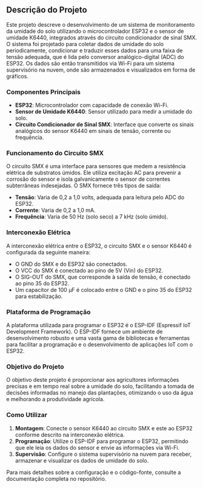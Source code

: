 ## Descrição do Projeto

Este projeto descreve o desenvolvimento de um sistema de monitoramento da umidade do solo utilizando o microcontrolador ESP32 e o sensor de umidade K6440, integrados através do circuito condicionador de sinal SMX. O sistema foi projetado para coletar dados de umidade do solo periodicamente, condicionar e traduzir esses dados para uma faixa de tensão adequada, que é lida pelo conversor analógico-digital (ADC) do ESP32. Os dados são então transmitidos via Wi-Fi para um sistema supervisório na nuvem, onde são armazenados e visualizados em forma de gráficos.

### Componentes Principais

- **ESP32**: Microcontrolador com capacidade de conexão Wi-Fi.
- **Sensor de Umidade K6440**: Sensor utilizado para medir a umidade do solo.
- **Circuito Condicionador de Sinal SMX**: Interface que converte os sinais analógicos do sensor K6440 em sinais de tensão, corrente ou frequência.

### Funcionamento do Circuito SMX

O circuito SMX é uma interface para sensores que medem a resistência elétrica de substratos úmidos. Ele utiliza excitação AC para prevenir a corrosão do sensor e isola galvanicamente o sensor de correntes subterrâneas indesejadas. O SMX fornece três tipos de saída:
- **Tensão**: Varia de 0,2 a 1,0 volts, adequada para leitura pelo ADC do ESP32.
- **Corrente**: Varia de 0,2 a 1,0 mA.
- **Frequência**: Varia de 50 Hz (solo seco) a 7 kHz (solo úmido).

### Interconexão Elétrica

A interconexão elétrica entre o ESP32, o circuito SMX e o sensor K6440 é configurada da seguinte maneira:
- O GND do SMX e do ESP32 são conectados.
- O VCC do SMX é conectado ao pino de 5V (Vin) do ESP32.
- O SIG-OUT do SMX, que corresponde à saída de tensão, é conectado ao pino 35 do ESP32.
- Um capacitor de 100 µF é colocado entre o GND e o pino 35 do ESP32 para estabilização.

### Plataforma de Programação

A plataforma utilizada para programar o ESP32 é o ESP-IDF (Espressif IoT Development Framework). O ESP-IDF fornece um ambiente de desenvolvimento robusto e uma vasta gama de bibliotecas e ferramentas para facilitar a programação e o desenvolvimento de aplicações IoT com o ESP32.

### Objetivo do Projeto

O objetivo deste projeto é proporcionar aos agricultores informações precisas e em tempo real sobre a umidade do solo, facilitando a tomada de decisões informadas no manejo das plantações, otimizando o uso da água e melhorando a produtividade agrícola.

### Como Utilizar

1. **Montagem**: Conecte o sensor K6440 ao circuito SMX e este ao ESP32 conforme descrito na interconexão elétrica.
2. **Programação**: Utilize o ESP-IDF para programar o ESP32, permitindo que ele leia os dados do sensor e envie as informações via Wi-Fi.
3. **Supervisão**: Configure o sistema supervisório na nuvem para receber, armazenar e visualizar os dados de umidade do solo.

Para mais detalhes sobre a configuração e o código-fonte, consulte a documentação completa no repositório.
